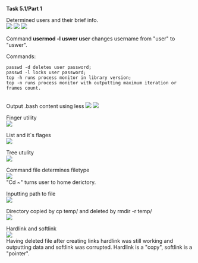**Task 5.1/Part 1**
<br>

Determined users and their brief info.
<br>
<img src="https://github.com/HighLandner/DevOps_online_Kharkiv_2021Q1/blob/master/m5/task5.1/images/w.png">
<img src="https://github.com/HighLandner/DevOps_online_Kharkiv_2021Q1/blob/master/m5/task5.1/images/w%20-s.png">
<img src="https://github.com/HighLandner/DevOps_online_Kharkiv_2021Q1/blob/master/m5/task5.1/images/w%20-i.png">
<br>

Command **usermod -l uswer user** changes username from "user" to "uswer".
<br>

Commands:
<br>
```
passwd -d deletes user password;
passwd -l locks user password;
top -h runs process monitor in library version;
top -n runs process monitor with outputting maximum iteration or frames count.
```
<br>
Output .bash content using less
<img src="https://github.com/HighLandner/DevOps_online_Kharkiv_2021Q1/blob/master/m5/task5.1/images/less_bash.png">
<img src="https://github.com/HighLandner/DevOps_online_Kharkiv_2021Q1/blob/master/m5/task5.1/images/less_bash_2.png">
<br>

Finger utility
<br>
<img src="https://github.com/HighLandner/DevOps_online_Kharkiv_2021Q1/blob/master/m5/task5.1/images/finger.png">
<br>

List and it`s flages
<br>
<imf src="https://github.com/HighLandner/DevOps_online_Kharkiv_2021Q1/blob/master/m5/task5.1/images/ls%20-a.png">
<img src="https://github.com/HighLandner/DevOps_online_Kharkiv_2021Q1/blob/master/m5/task5.1/images/ls%20-l.png">
<br>

Tree utulity
<br>
<img src="https://github.com/HighLandner/DevOps_online_Kharkiv_2021Q1/blob/master/m5/task5.1/images/tree.png">
<br>

Command file determines filetype
<br>
<img src="https://github.com/HighLandner/DevOps_online_Kharkiv_2021Q1/blob/master/m5/task5.1/images/filetype.png">
<br>
"Cd ~" turns user to home derictory.
<br>

Inputting path to file
<br>
<img src="https://github.com/HighLandner/DevOps_online_Kharkiv_2021Q1/blob/master/m5/task5.1/images/path_to_file.png">
<br>

Directory copied by cp temp/ and deleted by rmdir -r temp/
<br>
<img src="https://github.com/HighLandner/DevOps_online_Kharkiv_2021Q1/blob/master/m5/task5.1/images/cp_file.png">
<br>

Hardlink and softlink
<br>
<img src="https://github.com/HighLandner/DevOps_online_Kharkiv_2021Q1/blob/master/m5/task5.1/images/hard_and_soft.png">
<br>
Having deleted file after creating links hardlink was still working and outputting data and softlink was corrupted.
Hardlink is a "copy", softlink is a "pointer".
